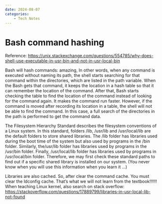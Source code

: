 ```yaml
---
date: 2024-08-07
categories:
    - Tech Notes
---
```


# Bash command hashing

Reference:
https://unix.stackexchange.com/questions/554785/why-does-shell-use-executable-in-usr-bin-and-not-in-usr-local-bin

Bash will hash commands: amazing, In other words, when any command is executed
without naming its path, the shell starts searching for that command within the
directories, which are listed in the path variable. When the Bash gets that
command, it keeps the location in a hash table so that it can remember the
location of the command. After that, Bash starts checking the table to find the
location of the command instead of looking for the command again. It makes the
command run faster. However, if the command is moved after recording its
location in a table, the shell will not be able to find the command. In this
case, a full search of the directories in the path is performed to get the
command data.

The Filesystem Hierarchy Standard describes the filesystem conventions of a
Linux system. In this standard, folders /lib, /usr/lib and /usr/local/lib are
the default folders to store shared libraries. The /lib folder has libraries
used during the boot time of the system but also used by programs in the /bin
folder. Similarly, the/usr/lib folder has libraries used by programs in the
/usr/bin folder. Finally, /usr/local/lib folder has libraries used by programs
in /usr/local/bin folder. Therefore, we may first check these standard paths to
find out if a specific shared library is installed on our system. (You never
know when you will use this information when you learn it …)

Libraries are also cached. So, after clear the command cache. You must clear the
ldconfig cache. That’s what we will not learn from the textbook!!!!!! When
teaching Linux kernel, also search on stack overflow:
https://stackoverflow.com/questions/17889799/libraries-in-usr-local-lib-not-found